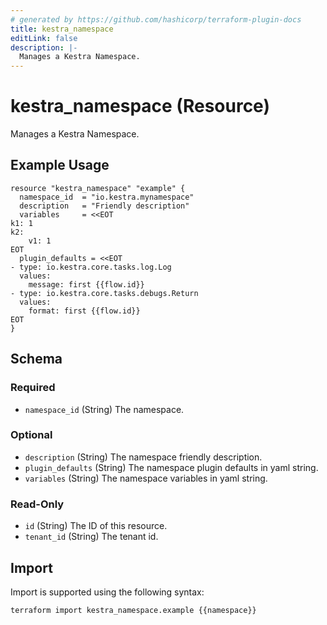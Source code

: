 ```yaml
---
# generated by https://github.com/hashicorp/terraform-plugin-docs
title: kestra_namespace
editLink: false
description: |-
  Manages a Kestra Namespace.
---
```


# kestra_namespace (Resource)

Manages a Kestra Namespace.

## Example Usage

```hcl
resource "kestra_namespace" "example" {
  namespace_id  = "io.kestra.mynamespace"
  description   = "Friendly description"
  variables     = <<EOT
k1: 1
k2:
    v1: 1
EOT
  plugin_defaults = <<EOT
- type: io.kestra.core.tasks.log.Log
  values:
    message: first {{flow.id}}
- type: io.kestra.core.tasks.debugs.Return
  values:
    format: first {{flow.id}}
EOT
}
```

<!-- schema generated by tfplugindocs -->
## Schema

### Required

- `namespace_id` (String) The namespace.

### Optional

- `description` (String) The namespace friendly description.
- `plugin_defaults` (String) The namespace plugin defaults in yaml string.
- `variables` (String) The namespace variables in yaml string.

### Read-Only

- `id` (String) The ID of this resource.
- `tenant_id` (String) The tenant id.

## Import

Import is supported using the following syntax:

```shell
terraform import kestra_namespace.example {{namespace}}
```
